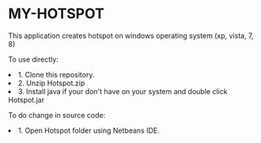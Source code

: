 # MY-HOTSPOT
This application creates hotspot on windows operating system (xp, vista, 7, 8)

To use directly:
<li>
1. Clone this repository.
</li>
<li>
2. Unzip Hotspot.zip
</li>
<li>
3. Install java if your don't have on your system and double click Hotspot.jar

To do change in source code:
<li>
1. Open Hotspot folder using Netbeans IDE.
</li>
